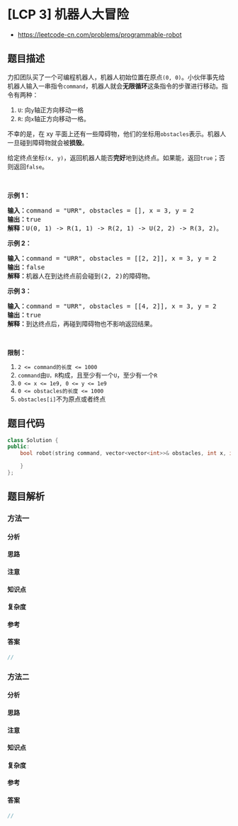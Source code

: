 

# [LCP 3] 机器人大冒险
* https://leetcode-cn.com/problems/programmable-robot


## 题目描述

<p>力扣团队买了一个可编程机器人，机器人初始位置在原点<code>(0, 0)</code>。小伙伴事先给机器人输入一串指令<code>command</code>，机器人就会<strong>无限循环</strong>这条指令的步骤进行移动。指令有两种：</p>

<ol>
	<li><code>U</code>: 向<code>y</code>轴正方向移动一格</li>
	<li><code>R</code>: 向<code>x</code>轴正方向移动一格。</li>
</ol>

<p>不幸的是，在 xy 平面上还有一些障碍物，他们的坐标用<code>obstacles</code>表示。机器人一旦碰到障碍物就会被<strong>损毁</strong>。</p>

<p>给定终点坐标<code>(x, y)</code>，返回机器人能否<strong>完好</strong>地到达终点。如果能，返回<code>true</code>；否则返回<code>false</code>。</p>

<p>&nbsp;</p>

<p><strong>示例 1：</strong></p>

<pre><strong>输入：</strong>command = &quot;URR&quot;, obstacles = [], x = 3, y = 2
<strong>输出：</strong>true
<strong>解释：</strong>U(0, 1) -&gt; R(1, 1) -&gt; R(2, 1) -&gt; U(2, 2) -&gt; R(3, 2)。</pre>

<p><strong>示例 2：</strong></p>

<pre><strong>输入：</strong>command = &quot;URR&quot;, obstacles = [[2, 2]], x = 3, y = 2
<strong>输出：</strong>false
<strong>解释：</strong>机器人在到达终点前会碰到(2, 2)的障碍物。</pre>

<p><strong>示例 3：</strong></p>

<pre><strong>输入：</strong>command = &quot;URR&quot;, obstacles = [[4, 2]], x = 3, y = 2
<strong>输出：</strong>true
<strong>解释：</strong>到达终点后，再碰到障碍物也不影响返回结果。</pre>

<p>&nbsp;</p>

<p><strong>限制：</strong></p>

<ol>
	<li><code>2 &lt;= command的长度 &lt;= 1000</code></li>
	<li><code>command</code>由<code>U，R</code>构成，且至少有一个<code>U</code>，至少有一个<code>R</code></li>
	<li><code>0 &lt;= x &lt;= 1e9, 0 &lt;= y &lt;= 1e9</code></li>
	<li><code>0 &lt;= obstacles的长度 &lt;= 1000</code></li>
	<li><code>obstacles[i]</code>不为原点或者终点</li>
</ol>



## 题目代码

```cpp
class Solution {
public:
    bool robot(string command, vector<vector<int>>& obstacles, int x, int y) {

    }
};
```


## 题目解析


### 方法一

#### 分析

#### 思路

#### 注意

#### 知识点

#### 复杂度

#### 参考

#### 答案

```cpp
//
```


### 方法二

#### 分析

#### 思路

#### 注意

#### 知识点

#### 复杂度

#### 参考

#### 答案

```cpp
//
```


